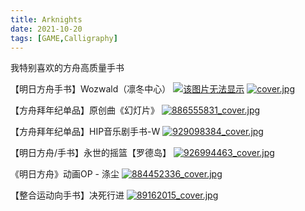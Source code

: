 ```yaml
---
title: Arknights
date: 2021-10-20
tags: [GAME,Calligraphy]
---
```

我特别喜欢的方舟高质量手书

【明日方舟手书】Wozwald（凛冬中心）
<a href="https://www.bilibili.com/video/BV1Py4y1n7J2?spm_id_from=333.999.0.0" target="_blank"><img src="https://i.loli.net/2021/10/22/Y4H9twFKanvR536.jpg" alt="该图片无法显示"></a>
[![cover.jpg](https://i.loli.net/2021/10/22/Y4H9twFKanvR536.jpg)](https://www.bilibili.com/video/BV1Py4y1n7J2?spm_id_from=333.999.0.0)

【方舟拜年纪单品】原创曲《幻灯片》
[![886555831_cover.jpg](https://i.loli.net/2021/10/22/Trsdxi7gXNDbCOB.jpg)](https://www.bilibili.com/video/BV1rK4y1p7Cs?spm_id_from=333.999.0.0)


【方舟拜年纪单品】HIP音乐剧手书-W
[![929098384_cover.jpg](https://i.loli.net/2021/10/22/YBUuHGrZJqEi2dX.jpg)](https://www.bilibili.com/video/BV1oK4y1D7F6?spm_id_from=333.999.0.0)


【明日方舟/手书】永世的摇篮【罗德岛】
[![926994463_cover.jpg](https://i.loli.net/2021/10/22/avLhRSmDfWxTnNQ.jpg)](https://www.bilibili.com/video/BV16T4y1w7rs?spm_id_from=333.999.0.0)


《明日方舟》动画OP - 涤尘
[![884452336_cover.jpg](https://i.loli.net/2021/10/22/dftRYDOBJiEKpbL.jpg)](https://www.bilibili.com/video/BV1eK4y1e7nW?spm_id_from=333.999.0.0)


【整合运动向手书】决死行进
[![89162015_cover.jpg](https://i.loli.net/2021/10/22/sBlRbjwknyaKeMz.jpg)](https://www.bilibili.com/video/BV1Y7411J7N4?spm_id_from=333.999.0.0)
